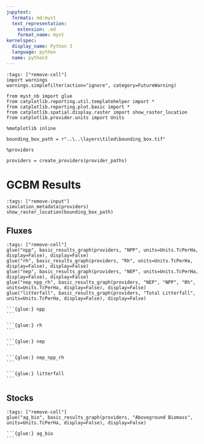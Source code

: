 ```yaml
---
jupytext:
  formats: md:myst
  text_representation:
    extension: .md
    format_name: myst
kernelspec:
  display_name: Python 3
  language: python
  name: python3
---
```


```{code-cell} ipython3
:tags: ["remove-cell"]
import warnings
warnings.simplefilter(action="ignore", category=FutureWarning)

from myst_nb import glue
from catplotlib.reporting.util.templatehelper import *
from catplotlib.reporting.plot.basic import *
from catplotlib.spatial.display.raster import show_raster_location
from catplotlib.provider.units import Units

%matplotlib inline

bounding_box_path = r"..\..\layers\tiled\bounding_box.tif"

%providers

providers = create_providers(provider_paths)
```

# GCBM Results
```{code-cell} ipython3
:tags: ["remove-input"]
simulation_metadata(providers)
show_raster_location(bounding_box_path)
```

## Fluxes

```{code-cell} ipython3
:tags: ["remove-cell"]
glue("npp", basic_results_graph(providers, "NPP", units=Units.TcPerHa, display=False), display=False)
glue("rh", basic_results_graph(providers, "Rh", units=Units.TcPerHa, display=False), display=False)
glue("nep", basic_results_graph(providers, "NEP", units=Units.TcPerHa, display=False), display=False)
glue("nep_npp_rh", basic_results_graph(providers, "NEP", "NPP", "Rh", units=Units.TcPerHa, display=False), display=False)
glue("litterfall", basic_results_graph(providers, "Total Litterfall", units=Units.TcPerHa, display=False), display=False)
```

````{tabbed} NPP
```{glue:} npp
```
````

````{tabbed} Rh
```{glue:} rh
```
````

````{tabbed} NEP
```{glue:} nep
```
````

````{tabbed} All
```{glue:} nep_npp_rh
```
````

````{tabbed} Litterfall
```{glue:} litterfall
```
````

## Stocks

```{code-cell} ipython3
:tags: ["remove-cell"]
glue("ag_bio", basic_results_graph(providers, "Aboveground Biomass", units=Units.TcPerHa, display=False), display=False)
```

````{tabbed} Aboveground Biomass
```{glue:} ag_bio
```
````
